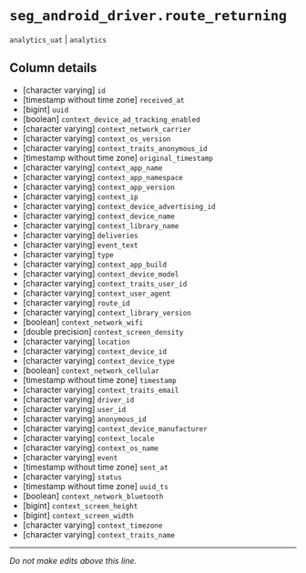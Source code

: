 # `seg_android_driver.route_returning`
`analytics_uat` | `analytics`

## Column details
* [character varying] `id`
* [timestamp without time zone] `received_at`
* [bigint]    `uuid`
* [boolean]   `context_device_ad_tracking_enabled`
* [character varying] `context_network_carrier`
* [character varying] `context_os_version`
* [character varying] `context_traits_anonymous_id`
* [timestamp without time zone] `original_timestamp`
* [character varying] `context_app_name`
* [character varying] `context_app_namespace`
* [character varying] `context_app_version`
* [character varying] `context_ip`
* [character varying] `context_device_advertising_id`
* [character varying] `context_device_name`
* [character varying] `context_library_name`
* [character varying] `deliveries`
* [character varying] `event_text`
* [character varying] `type`
* [character varying] `context_app_build`
* [character varying] `context_device_model`
* [character varying] `context_traits_user_id`
* [character varying] `context_user_agent`
* [character varying] `route_id`
* [character varying] `context_library_version`
* [boolean]   `context_network_wifi`
* [double precision] `context_screen_density`
* [character varying] `location`
* [character varying] `context_device_id`
* [character varying] `context_device_type`
* [boolean]   `context_network_cellular`
* [timestamp without time zone] `timestamp`
* [character varying] `context_traits_email`
* [character varying] `driver_id`
* [character varying] `user_id`
* [character varying] `anonymous_id`
* [character varying] `context_device_manufacturer`
* [character varying] `context_locale`
* [character varying] `context_os_name`
* [character varying] `event`
* [timestamp without time zone] `sent_at`
* [character varying] `status`
* [timestamp without time zone] `uuid_ts`
* [boolean]   `context_network_bluetooth`
* [bigint]    `context_screen_height`
* [bigint]    `context_screen_width`
* [character varying] `context_timezone`
* [character varying] `context_traits_name`

-------------------------------------------------------------------------------
*Do not make edits above this line.*
